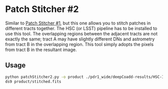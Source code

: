 # Patch Stitcher #2
Similar to [Patch Stitcher #1](../patchStitcher1), but this one allows you to stitch patches in different tracts together.  The HSC (or LSST) pipeline has to be installed to use this tool.  The overlapping regions between the adjacent tracts are not exactly the same; tract A may have slightly different DNs and astrometry from tract B in the overlapping region.  This tool simply adopts the pixels from tract B in the resultant image.

## Usage
```sh
python patchStitcher2.py -o product ./pdr1_wide/deepCoadd-results/HSC-I/852[45]/*,*/calexp-*.fits
ds9 product/stitched.fits
```
